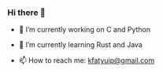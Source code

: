 ### Hi there 👋

- 🔭 I’m currently working on C and Python

- 🌱 I’m currently learning Rust and Java

- 📫 How to reach me: kfatyuip@gmail.com
